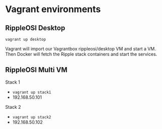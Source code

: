 # Vagrant environments

## RippleOSI Desktop

`vagrant up desktop`

Vagrant will import our Vagrantbox rippleosi/desktop VM and start a VM. Then Docker will fetch the Ripple stack containers and start the services.

## RippleOSI Multi VM

Stack 1
 - `vagrant up stack1`
 - 192.168.50.101

Stack 2
- `vagrant up stack2`
- 192.168.50.102
